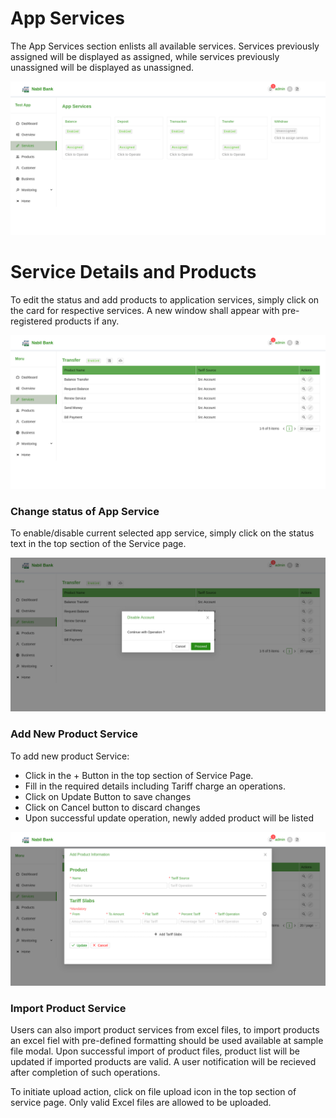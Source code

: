 # App Services
The App Services section enlists all available services. Services previously assigned will be displayed as assigned, while services previously unassigned will be displayed as unassigned.

![app services](images/app_services.png)

# Service Details and Products

To edit the status and add products to application services, simply click on the card for respective services. A new window shall appear with pre-registered products if any.

![service products](images/service_products.png)

### Change status of App Service

To enable/disable current selected app service, simply click on the status text in the top section of the Service page.

![app service status](images/app_Service_status.png)

### Add New Product Service

To add new product Service:
* Click in the + Button in the top section of Service Page.
* Fill in the required details including Tariff charge an operations.
* Click on Update Button to save changes
* Click on Cancel button to discard changes
* Upon successful update operation, newly added product will be listed

![product create](images/product_create.png)

### Import Product Service

Users can also import product services from excel files, to import products an excel fiel with pre-defined formatting should be used available at sample file modal. Upon successful import of product files, product list will be updated if imported products are valid. A user notification will be recieved after completion of such operations.

To initiate upload action, click on file upload icon in the top section of service page. Only valid Excel files are allowed to be uploaded.